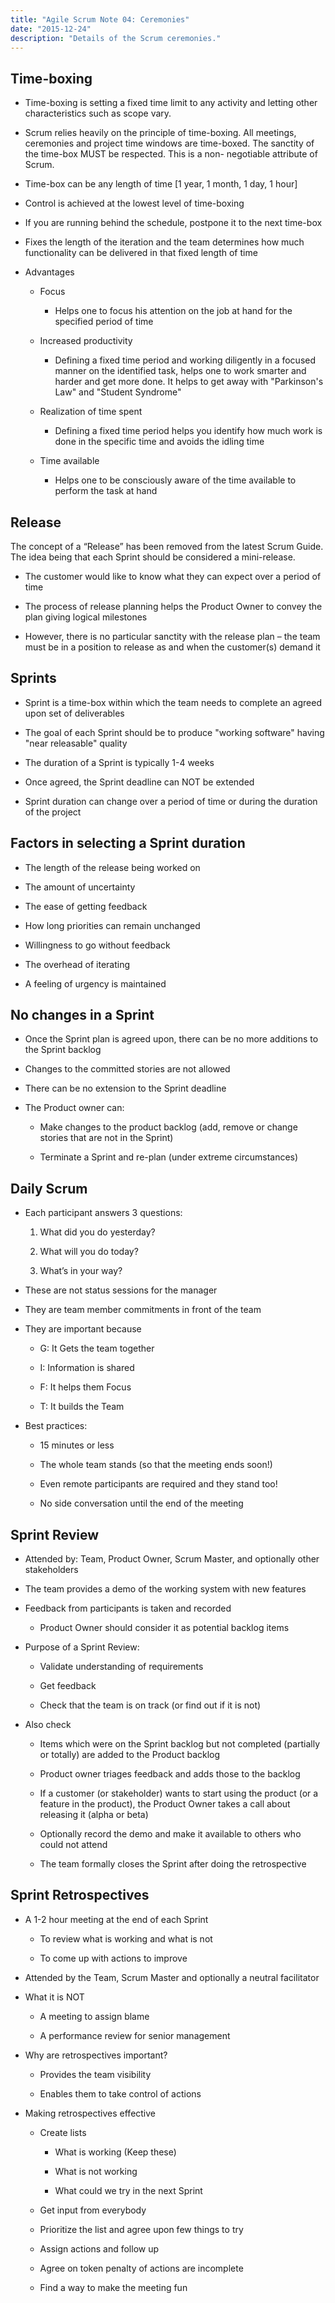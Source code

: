 ```yaml
---
title: "Agile Scrum Note 04: Ceremonies"
date: "2015-12-24"
description: "Details of the Scrum ceremonies."
---
```


## Time-boxing

- Time-boxing is setting a fixed time limit to any activity and letting other characteristics such as scope vary.

- Scrum relies heavily on the principle of time-boxing. All meetings, ceremonies and project time windows are time-boxed. The sanctity of the time-box MUST be respected. This is a non- negotiable attribute of Scrum.

- Time-box can be any length of time [1 year, 1 month, 1 day, 1 hour]

- Control is achieved at the lowest level of time-boxing

- If you are running behind the schedule, postpone it to the next time-box

- Fixes the length of the iteration and the team determines how much functionality can be delivered in that fixed length of time

- Advantages

  - Focus

    - Helps one to focus his attention on the job at hand for the specified period of time

  - Increased productivity

    - Defining a fixed time period and working diligently in a focused manner on the identified task, helps one to work smarter and harder and get more done. It helps to get away with "Parkinson's Law" and "Student Syndrome"

  - Realization of time spent

    - Defining a fixed time period helps you identify how much work is done in the specific time and avoids the idling time

  - Time available

    - Helps one to be consciously aware of the time available to perform the task at hand

## Release

The concept of a “Release” has been removed from the latest Scrum Guide. The idea being that each Sprint should be considered a mini-release.

- The customer would like to know what they can expect over a period of time

- The process of release planning helps the Product Owner to convey the plan giving logical milestones

- However, there is no particular sanctity with the release plan – the team must be in a position to release as and when the customer(s) demand it

## Sprints

- Sprint is a time-box within which the team needs to complete an agreed upon set of deliverables

- The goal of each Sprint should be to produce "working software" having "near releasable" quality

- The duration of a Sprint is typically 1-4 weeks

- Once agreed, the Sprint deadline can NOT be extended

- Sprint duration can change over a period of time or during the duration of the project

## Factors in selecting a Sprint duration

- The length of the release being worked on

- The amount of uncertainty

- The ease of getting feedback

- How long priorities can remain unchanged

- Willingness to go without feedback

- The overhead of iterating

- A feeling of urgency is maintained

## No changes in a Sprint

- Once the Sprint plan is agreed upon, there can be no more additions to the Sprint backlog

- Changes to the committed stories are not allowed

- There can be no extension to the Sprint deadline

- The Product owner can:

  - Make changes to the product backlog (add, remove or change stories that are not in the Sprint)

  - Terminate a Sprint and re-plan (under extreme circumstances)

## Daily Scrum

- Each participant answers 3 questions:

  1. What did you do yesterday?

  2. What will you do today?

  3. What’s in your way?

- These are not status sessions for the manager

- They are team member commitments in front of the team

- They are important because

  - G: It Gets the team together

  - I: Information is shared

  - F: It helps them Focus

  - T: It builds the Team

- Best practices:

  - 15 minutes or less

  - The whole team stands (so that the meeting ends soon!)

  - Even remote participants are required and they stand too!

  - No side conversation until the end of the meeting

## Sprint Review

- Attended by: Team, Product Owner, Scrum Master, and optionally other stakeholders

- The team provides a demo of the working system with new features

- Feedback from participants is taken and recorded

  - Product Owner should consider it as potential backlog items

- Purpose of a Sprint Review:

  - Validate understanding of requirements

  - Get feedback

  - Check that the team is on track (or find out if it is not)

- Also check

  - Items which were on the Sprint backlog but not completed (partially or totally) are added to the Product backlog

  - Product owner triages feedback and adds those to the backlog

  - If a customer (or stakeholder) wants to start using the product (or a feature in the product), the Product Owner takes a call about releasing it (alpha or beta)

  - Optionally record the demo and make it available to others who could not attend

  - The team formally closes the Sprint after doing the retrospective

## Sprint Retrospectives

- A 1-2 hour meeting at the end of each Sprint

  - To review what is working and what is not

  - To come up with actions to improve

- Attended by the Team, Scrum Master and optionally a neutral facilitator

- What it is NOT

  - A meeting to assign blame

  - A performance review for senior management

- Why are retrospectives important?

  - Provides the team visibility

  - Enables them to take control of actions

- Making retrospectives effective

  - Create lists

    - What is working (Keep these)

    - What is not working

    - What could we try in the next Sprint

  - Get input from everybody

  - Prioritize the list and agree upon few things to try

  - Assign actions and follow up

  - Agree on token penalty of actions are incomplete

  - Find a way to make the meeting fun
